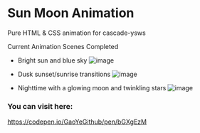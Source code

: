 # Sun Moon Animation

Pure HTML & CSS animation for cascade-ysws

Current Animation Scenes Completed
- Bright sun and blue sky
  ![image](https://github.com/user-attachments/assets/a23ad51f-65e6-47c8-8b32-52e237064af3)

- Dusk sunset/sunrise transitions
  ![image](https://github.com/user-attachments/assets/b9923520-d270-469c-bb5c-9e6ba53c0879)

- Nighttime with a glowing moon and twinkling stars
  ![image](https://github.com/user-attachments/assets/89351994-8742-445c-a6ff-9489c3d50232)


### You can visit here:
https://codepen.io/GaoYeGithub/pen/bGXgEzM
